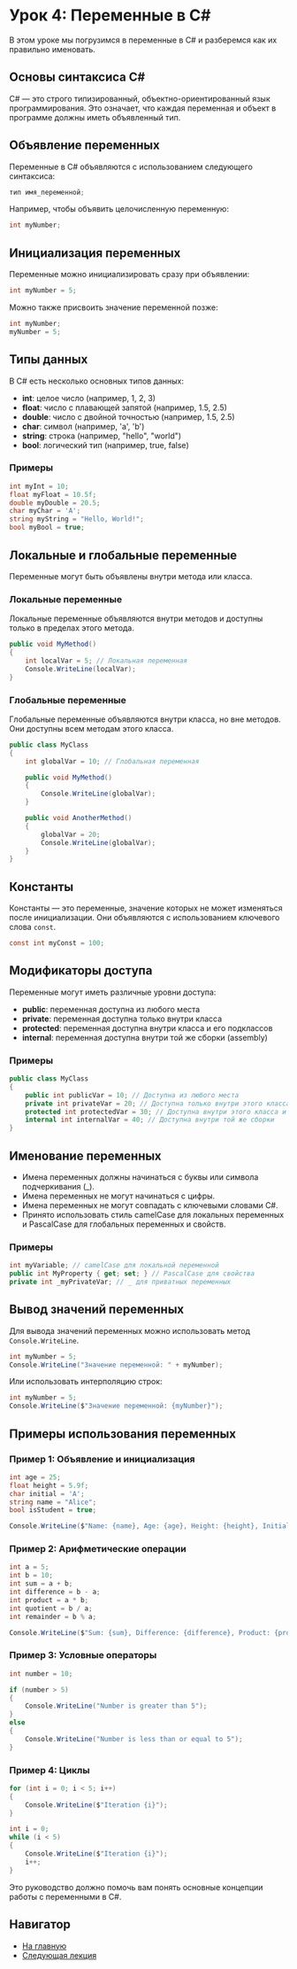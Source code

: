 # Урок 4: Переменные в C#

В этом уроке мы погрузимся в переменные в C# и разберемся как их правильно именовать.

## Основы синтаксиса C#

C# — это строго типизированный, объектно-ориентированный язык программирования. Это означает, что каждая переменная и объект в программе должны иметь объявленный тип.

## Объявление переменных

Переменные в C# объявляются с использованием следующего синтаксиса:

```csharp
тип имя_переменной;
```

Например, чтобы объявить целочисленную переменную:

```csharp
int myNumber;
```

## Инициализация переменных

Переменные можно инициализировать сразу при объявлении:

```csharp
int myNumber = 5;
```

Можно также присвоить значение переменной позже:

```csharp
int myNumber;
myNumber = 5;
```

## Типы данных

В C# есть несколько основных типов данных:

- **int**: целое число (например, 1, 2, 3)
- **float**: число с плавающей запятой (например, 1.5, 2.5)
- **double**: число с двойной точностью (например, 1.5, 2.5)
- **char**: символ (например, 'a', 'b')
- **string**: строка (например, "hello", "world")
- **bool**: логический тип (например, true, false)

### Примеры

```csharp
int myInt = 10;
float myFloat = 10.5f;
double myDouble = 20.5;
char myChar = 'A';
string myString = "Hello, World!";
bool myBool = true;
```

## Локальные и глобальные переменные

Переменные могут быть объявлены внутри метода или класса.

### Локальные переменные

Локальные переменные объявляются внутри методов и доступны только в пределах этого метода.

```csharp
public void MyMethod()
{
    int localVar = 5; // Локальная переменная
    Console.WriteLine(localVar);
}
```

### Глобальные переменные

Глобальные переменные объявляются внутри класса, но вне методов. Они доступны всем методам этого класса.

```csharp
public class MyClass
{
    int globalVar = 10; // Глобальная переменная

    public void MyMethod()
    {
        Console.WriteLine(globalVar);
    }

    public void AnotherMethod()
    {
        globalVar = 20;
        Console.WriteLine(globalVar);
    }
}
```

## Константы

Константы — это переменные, значение которых не может изменяться после инициализации. Они объявляются с использованием ключевого слова `const`.

```csharp
const int myConst = 100;
```

## Модификаторы доступа

Переменные могут иметь различные уровни доступа:

- **public**: переменная доступна из любого места
- **private**: переменная доступна только внутри класса
- **protected**: переменная доступна внутри класса и его подклассов
- **internal**: переменная доступна внутри той же сборки (assembly)

### Примеры

```csharp
public class MyClass
{
    public int publicVar = 10; // Доступна из любого места
    private int privateVar = 20; // Доступна только внутри этого класса
    protected int protectedVar = 30; // Доступна внутри этого класса и его подклассов
    internal int internalVar = 40; // Доступна внутри той же сборки
}
```

## Именование переменных

- Имена переменных должны начинаться с буквы или символа подчеркивания (_).
- Имена переменных не могут начинаться с цифры.
- Имена переменных не могут совпадать с ключевыми словами C#.
- Принято использовать стиль camelCase для локальных переменных и PascalCase для глобальных переменных и свойств.

### Примеры

```csharp
int myVariable; // camelCase для локальной переменной
public int MyProperty { get; set; } // PascalCase для свойства
private int _myPrivateVar; // _ для приватных переменных
```

## Вывод значений переменных

Для вывода значений переменных можно использовать метод `Console.WriteLine`.

```csharp
int myNumber = 5;
Console.WriteLine("Значение переменной: " + myNumber);
```

Или использовать интерполяцию строк:

```csharp
int myNumber = 5;
Console.WriteLine($"Значение переменной: {myNumber}");
```

## Примеры использования переменных

### Пример 1: Объявление и инициализация

```csharp
int age = 25;
float height = 5.9f;
char initial = 'A';
string name = "Alice";
bool isStudent = true;

Console.WriteLine($"Name: {name}, Age: {age}, Height: {height}, Initial: {initial}, Is Student: {isStudent}");
```

### Пример 2: Арифметические операции

```csharp
int a = 5;
int b = 10;
int sum = a + b;
int difference = b - a;
int product = a * b;
int quotient = b / a;
int remainder = b % a;

Console.WriteLine($"Sum: {sum}, Difference: {difference}, Product: {product}, Quotient: {quotient}, Remainder: {remainder}");
```

### Пример 3: Условные операторы

```csharp
int number = 10;

if (number > 5)
{
    Console.WriteLine("Number is greater than 5");
}
else
{
    Console.WriteLine("Number is less than or equal to 5");
}
```

### Пример 4: Циклы

```csharp
for (int i = 0; i < 5; i++)
{
    Console.WriteLine($"Iteration {i}");
}
```

```csharp
int i = 0;
while (i < 5)
{
    Console.WriteLine($"Iteration {i}");
    i++;
}
```

Это руководство должно помочь вам понять основные концепции работы с переменными в C#.


## Навигатор

- [На главную](../index.md)
- [Следующая  лекция](../B02_L03_Math/README.md)